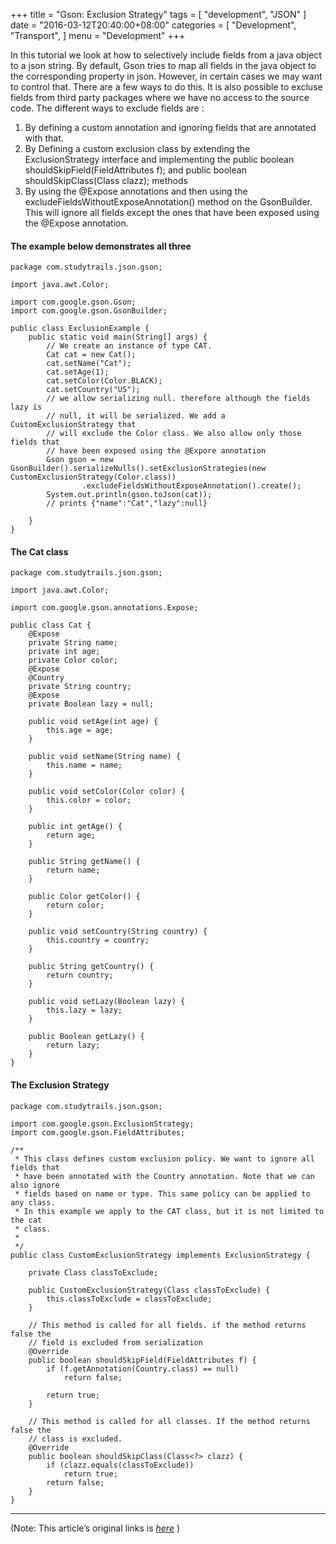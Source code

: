 
+++
title = "Gson: Exclusion Strategy"
tags = [
    "development",
    "JSON"
]
date = "2016-03-12T20:40:00+08:00"
categories = [
    "Development",
    "Transport",
]
menu = "Development"
+++

In this tutorial we look at how to selectively include fields from a java object to a json string. By default, Gson tries to map all fields in the java object to the corresponding property in json. However, in certain cases we may want to control that. There are a few ways to do this. It is also possible to excluse fields from third party packages where we have no access to the source code. The different ways to exclude fields are :

1. By defining a custom annotation and ignoring fields that are annotated with that.
2. By Defining a custom exclusion class by extending the ExclusionStrategy interface and implementing the public boolean shouldSkipField(FieldAttributes f); and public boolean shouldSkipClass(Class clazz); methods
3. By using the @Expose annotations and then using the excludeFieldsWithoutExposeAnnotation() method on the GsonBuilder. This will ignore all fields except the ones that have been exposed using the @Expose annotation.
<!--more-->
#### The example below demonstrates all three

```
package com.studytrails.json.gson;

import java.awt.Color;

import com.google.gson.Gson;
import com.google.gson.GsonBuilder;

public class ExclusionExample {
	public static void main(String[] args) {
		// We create an instance of type CAT.
		Cat cat = new Cat();
		cat.setName("Cat");
		cat.setAge(1);
		cat.setColor(Color.BLACK);
		cat.setCountry("US");
		// we allow serializing null. therefore although the fields lazy is
		// null, it will be serialized. We add a CustomExclusionStrategy that
		// will exclude the Color class. We also allow only those fields that
		// have been exposed using the @Expore annotation
		Gson gson = new GsonBuilder().serializeNulls().setExclusionStrategies(new CustomExclusionStrategy(Color.class))
				.excludeFieldsWithoutExposeAnnotation().create();
		System.out.println(gson.toJson(cat));
		// prints {"name":"Cat","lazy":null}

	}
}
```
#### The Cat class
```
package com.studytrails.json.gson;

import java.awt.Color;

import com.google.gson.annotations.Expose;

public class Cat {
	@Expose
	private String name;
	private int age;
	private Color color;
	@Expose
	@Country
	private String country;
	@Expose
	private Boolean lazy = null;

	public void setAge(int age) {
		this.age = age;
	}

	public void setName(String name) {
		this.name = name;
	}

	public void setColor(Color color) {
		this.color = color;
	}

	public int getAge() {
		return age;
	}

	public String getName() {
		return name;
	}

	public Color getColor() {
		return color;
	}

	public void setCountry(String country) {
		this.country = country;
	}

	public String getCountry() {
		return country;
	}

	public void setLazy(Boolean lazy) {
		this.lazy = lazy;
	}

	public Boolean getLazy() {
		return lazy;
	}
}
```
#### The Exclusion Strategy
```
package com.studytrails.json.gson;

import com.google.gson.ExclusionStrategy;
import com.google.gson.FieldAttributes;

/**
 * This class defines custom exclusion policy. We want to ignore all fields that
 * have been annotated with the Country annotation. Note that we can also ignore
 * fields based on name or type. This same policy can be applied to any class.
 * In this example we apply to the CAT class, but it is not limited to the cat
 * class.
 *
 */
public class CustomExclusionStrategy implements ExclusionStrategy {

	private Class classToExclude;

	public CustomExclusionStrategy(Class classToExclude) {
		this.classToExclude = classToExclude;
	}

	// This method is called for all fields. if the method returns false the
	// field is excluded from serialization
	@Override
	public boolean shouldSkipField(FieldAttributes f) {
		if (f.getAnnotation(Country.class) == null)
			return false;

		return true;
	}

	// This method is called for all classes. If the method returns false the
	// class is excluded.
	@Override
	public boolean shouldSkipClass(Class<?> clazz) {
		if (clazz.equals(classToExclude))
			return true;
		return false;
	}
}
```

------------------

(Note: This article’s original links is [*here*](http://www.studytrails.com/java/json/java-google-json-exclusion-strategy.jsp "Excluding certain fields from Java classes") )
